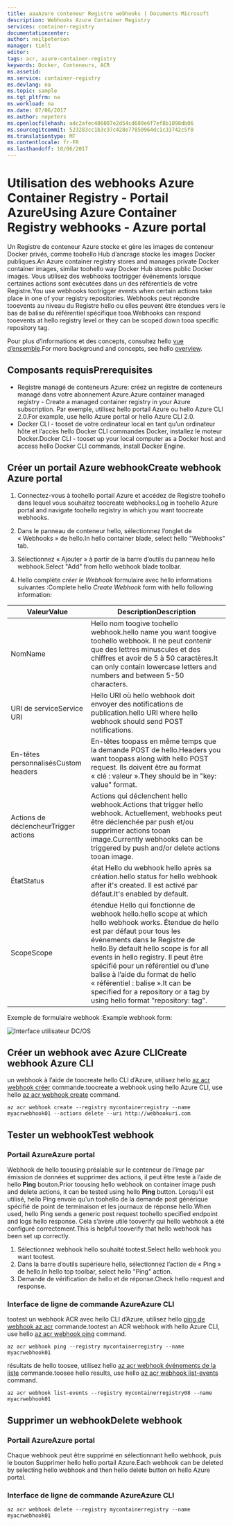 ```yaml
---
title: aaaAzure conteneur Registre webhooks | Documents Microsoft
description: Webhooks Azure Container Registry
services: container-registry
documentationcenter: 
author: neilpeterson
manager: timlt
editor: 
tags: acr, azure-container-registry
keywords: Docker, Conteneurs, ACR
ms.assetid: 
ms.service: container-registry
ms.devlang: na
ms.topic: sample
ms.tgt_pltfrm: na
ms.workload: na
ms.date: 07/06/2017
ms.author: nepeters
ms.openlocfilehash: adc2afec486007e2d54cd689e6f7ef8b1098db06
ms.sourcegitcommit: 523283cc1b3c37c428e77850964dc1c33742c5f0
ms.translationtype: MT
ms.contentlocale: fr-FR
ms.lasthandoff: 10/06/2017
---
```

# <a name="using-azure-container-registry-webhooks---azure-portal"></a><span data-ttu-id="b6edb-104">Utilisation des webhooks Azure Container Registry - Portail Azure</span><span class="sxs-lookup"><span data-stu-id="b6edb-104">Using Azure Container Registry webhooks - Azure portal</span></span>

<span data-ttu-id="b6edb-105">Un Registre de conteneur Azure stocke et gère les images de conteneur Docker privés, comme toohello Hub d’ancrage stocke les images Docker publiques.</span><span class="sxs-lookup"><span data-stu-id="b6edb-105">An Azure container registry stores and manages private Docker container images, similar toohello way Docker Hub stores public Docker images.</span></span> <span data-ttu-id="b6edb-106">Vous utilisez des webhooks tootrigger événements lorsque certaines actions sont exécutées dans un des référentiels de votre Registre.</span><span class="sxs-lookup"><span data-stu-id="b6edb-106">You use webhooks tootrigger events when certain actions take place in one of your registry repositories.</span></span> <span data-ttu-id="b6edb-107">Webhooks peut répondre tooevents au niveau du Registre hello ou elles peuvent être étendues vers le bas de balise du référentiel spécifique tooa.</span><span class="sxs-lookup"><span data-stu-id="b6edb-107">Webhooks can respond tooevents at hello registry level or they can be scoped down tooa specific repository tag.</span></span> 

<span data-ttu-id="b6edb-108">Pour plus d’informations et des concepts, consultez hello [vue d’ensemble](./container-registry-intro.md).</span><span class="sxs-lookup"><span data-stu-id="b6edb-108">For more background and concepts, see hello [overview](./container-registry-intro.md).</span></span>

## <a name="prerequisites"></a><span data-ttu-id="b6edb-109">Composants requis</span><span class="sxs-lookup"><span data-stu-id="b6edb-109">Prerequisites</span></span> 

- <span data-ttu-id="b6edb-110">Registre managé de conteneurs Azure: créez un registre de conteneurs managé dans votre abonnement Azure.</span><span class="sxs-lookup"><span data-stu-id="b6edb-110">Azure container managed registry - Create a managed container registry in your Azure subscription.</span></span> <span data-ttu-id="b6edb-111">Par exemple, utilisez hello portail Azure ou hello Azure CLI 2.0.</span><span class="sxs-lookup"><span data-stu-id="b6edb-111">For example, use hello Azure portal or hello Azure CLI 2.0.</span></span> 
- <span data-ttu-id="b6edb-112">Docker CLI - tooset de votre ordinateur local en tant qu’un ordinateur hôte et l’accès hello Docker CLI commandes Docker, installez le moteur Docker.</span><span class="sxs-lookup"><span data-stu-id="b6edb-112">Docker CLI - tooset up your local computer as a Docker host and access hello Docker CLI commands, install Docker Engine.</span></span> 

## <a name="create-webhook-azure-portal"></a><span data-ttu-id="b6edb-113">Créer un portail Azure webhook</span><span class="sxs-lookup"><span data-stu-id="b6edb-113">Create webhook Azure portal</span></span>

1. <span data-ttu-id="b6edb-114">Connectez-vous à toohello portail Azure et accédez de Registre toohello dans lequel vous souhaitez toocreate webhooks.</span><span class="sxs-lookup"><span data-stu-id="b6edb-114">Log in toohello Azure portal and navigate toohello registry in which you want toocreate webhooks.</span></span> 

2. <span data-ttu-id="b6edb-115">Dans le panneau de conteneur hello, sélectionnez l’onglet de « Webhooks » de hello.</span><span class="sxs-lookup"><span data-stu-id="b6edb-115">In hello container blade, select hello "Webhooks" tab.</span></span> 

3. <span data-ttu-id="b6edb-116">Sélectionnez « Ajouter » à partir de la barre d’outils du panneau hello webhook.</span><span class="sxs-lookup"><span data-stu-id="b6edb-116">Select "Add" from hello webhook blade toolbar.</span></span> 

4. <span data-ttu-id="b6edb-117">Hello complète *créer le Webhook* formulaire avec hello informations suivantes :</span><span class="sxs-lookup"><span data-stu-id="b6edb-117">Complete hello *Create Webhook* form with hello following information:</span></span>

| <span data-ttu-id="b6edb-118">Valeur</span><span class="sxs-lookup"><span data-stu-id="b6edb-118">Value</span></span> | <span data-ttu-id="b6edb-119">Description</span><span class="sxs-lookup"><span data-stu-id="b6edb-119">Description</span></span> |
|---|---|
| <span data-ttu-id="b6edb-120">Nom</span><span class="sxs-lookup"><span data-stu-id="b6edb-120">Name</span></span> | <span data-ttu-id="b6edb-121">Hello nom toogive toohello webhook.</span><span class="sxs-lookup"><span data-stu-id="b6edb-121">hello name you want toogive toohello webhook.</span></span> <span data-ttu-id="b6edb-122">Il ne peut contenir que des lettres minuscules et des chiffres et avoir de 5 à 50 caractères.</span><span class="sxs-lookup"><span data-stu-id="b6edb-122">It can only contain lowercase letters and numbers and between 5-50 characters.</span></span> |
| <span data-ttu-id="b6edb-123">URI de service</span><span class="sxs-lookup"><span data-stu-id="b6edb-123">Service URI</span></span> | <span data-ttu-id="b6edb-124">Hello URI où hello webhook doit envoyer des notifications de publication.</span><span class="sxs-lookup"><span data-stu-id="b6edb-124">hello URI where hello webhook should send POST notifications.</span></span> |
| <span data-ttu-id="b6edb-125">En-têtes personnalisés</span><span class="sxs-lookup"><span data-stu-id="b6edb-125">Custom headers</span></span> | <span data-ttu-id="b6edb-126">En-têtes toopass en même temps que la demande POST de hello.</span><span class="sxs-lookup"><span data-stu-id="b6edb-126">Headers you want toopass along with hello POST request.</span></span> <span data-ttu-id="b6edb-127">Ils doivent être au format « clé : valeur ».</span><span class="sxs-lookup"><span data-stu-id="b6edb-127">They should be in "key: value" format.</span></span> |
| <span data-ttu-id="b6edb-128">Actions de déclencheur</span><span class="sxs-lookup"><span data-stu-id="b6edb-128">Trigger actions</span></span> | <span data-ttu-id="b6edb-129">Actions qui déclenchent hello webhook.</span><span class="sxs-lookup"><span data-stu-id="b6edb-129">Actions that trigger hello webhook.</span></span> <span data-ttu-id="b6edb-130">Actuellement, webhooks peut être déclenchée par push et/ou supprimer actions tooan image.</span><span class="sxs-lookup"><span data-stu-id="b6edb-130">Currently webhooks can be triggered by push and/or delete actions tooan image.</span></span> |
| <span data-ttu-id="b6edb-131">État</span><span class="sxs-lookup"><span data-stu-id="b6edb-131">Status</span></span> | <span data-ttu-id="b6edb-132">état Hello du webhook hello après sa création.</span><span class="sxs-lookup"><span data-stu-id="b6edb-132">hello status for hello webhook after it's created.</span></span> <span data-ttu-id="b6edb-133">Il est activé par défaut.</span><span class="sxs-lookup"><span data-stu-id="b6edb-133">It's enabled by default.</span></span> |
| <span data-ttu-id="b6edb-134">Scope</span><span class="sxs-lookup"><span data-stu-id="b6edb-134">Scope</span></span> | <span data-ttu-id="b6edb-135">étendue Hello qui fonctionne de webhook hello.</span><span class="sxs-lookup"><span data-stu-id="b6edb-135">hello scope at which hello webhook works.</span></span> <span data-ttu-id="b6edb-136">Étendue de hello est par défaut pour tous les événements dans le Registre de hello.</span><span class="sxs-lookup"><span data-stu-id="b6edb-136">By default hello scope is for all events in hello registry.</span></span> <span data-ttu-id="b6edb-137">Il peut être spécifié pour un référentiel ou d’une balise à l’aide du format de hello « référentiel : balise ».</span><span class="sxs-lookup"><span data-stu-id="b6edb-137">It can be specified for a repository or a tag by using hello format "repository: tag".</span></span> |

<span data-ttu-id="b6edb-138">Exemple de formulaire webhook :</span><span class="sxs-lookup"><span data-stu-id="b6edb-138">Example webhook form:</span></span>

![Interface utilisateur DC/OS](./media/container-registry-webhook/webhook.png)

## <a name="create-webhook-azure-cli"></a><span data-ttu-id="b6edb-140">Créer un webhook avec Azure CLI</span><span class="sxs-lookup"><span data-stu-id="b6edb-140">Create webhook Azure CLI</span></span>

<span data-ttu-id="b6edb-141">un webhook à l’aide de toocreate hello CLI d’Azure, utilisez hello [az acr webhook créer](/cli/azure/acr/webhook#create) commande.</span><span class="sxs-lookup"><span data-stu-id="b6edb-141">toocreate a webhook using hello Azure CLI, use hello [az acr webhook create](/cli/azure/acr/webhook#create) command.</span></span>

```azurecli-interactive
az acr webhook create --registry mycontainerregistry --name myacrwebhook01 --actions delete --uri http://webhookuri.com
```

## <a name="test-webhook"></a><span data-ttu-id="b6edb-142">Tester un webhook</span><span class="sxs-lookup"><span data-stu-id="b6edb-142">Test webhook</span></span>

### <a name="azure-portal"></a><span data-ttu-id="b6edb-143">Portail Azure</span><span class="sxs-lookup"><span data-stu-id="b6edb-143">Azure portal</span></span>

<span data-ttu-id="b6edb-144">Webhook de hello toousing préalable sur le conteneur de l’image par émission de données et supprimer des actions, il peut être testé à l’aide de hello **Ping** bouton.</span><span class="sxs-lookup"><span data-stu-id="b6edb-144">Prior toousing hello webhook on container image push and delete actions, it can be tested using hello **Ping** button.</span></span> <span data-ttu-id="b6edb-145">Lorsqu’il est utilisé, hello Ping envoie qu'un toohello de la demande post générique spécifié de point de terminaison et les journaux de réponse hello.</span><span class="sxs-lookup"><span data-stu-id="b6edb-145">When used, hello Ping sends a generic post request toohello specified endpoint and logs hello response.</span></span> <span data-ttu-id="b6edb-146">Cela s’avère utile tooverify qui hello webhook a été configuré correctement.</span><span class="sxs-lookup"><span data-stu-id="b6edb-146">This is helpful tooverify that hello webhook has been set up correctly.</span></span>

1. <span data-ttu-id="b6edb-147">Sélectionnez webhook hello souhaité tootest.</span><span class="sxs-lookup"><span data-stu-id="b6edb-147">Select hello webhook you want tootest.</span></span> 
2. <span data-ttu-id="b6edb-148">Dans la barre d’outils supérieure hello, sélectionnez l’action de « Ping » de hello.</span><span class="sxs-lookup"><span data-stu-id="b6edb-148">In hello top toolbar, select hello "Ping" action.</span></span> 
3. <span data-ttu-id="b6edb-149">Demande de vérification de hello et de réponse.</span><span class="sxs-lookup"><span data-stu-id="b6edb-149">Check hello request and response.</span></span>

### <a name="azure-cli"></a><span data-ttu-id="b6edb-150">Interface de ligne de commande Azure</span><span class="sxs-lookup"><span data-stu-id="b6edb-150">Azure CLI</span></span>

<span data-ttu-id="b6edb-151">tootest un webhook ACR avec hello CLI d’Azure, utilisez hello [ping de webhook az acr](/cli/azure/acr/webhook#ping) commande.</span><span class="sxs-lookup"><span data-stu-id="b6edb-151">tootest an ACR webhook with hello Azure CLI, use hello [az acr webhook ping](/cli/azure/acr/webhook#ping) command.</span></span>

```azurecli-interactive
az acr webhook ping --registry mycontainerregistry --name myacrwebhook01
```

<span data-ttu-id="b6edb-152">résultats de hello toosee, utilisez hello [az acr webhook événements de la liste](/cli/azure/acr/webhook#list-events) commande.</span><span class="sxs-lookup"><span data-stu-id="b6edb-152">toosee hello results, use hello [az acr webhook list-events](/cli/azure/acr/webhook#list-events) command.</span></span> 

```azurecli-interactive
az acr webhook list-events --registry mycontainerregistry08 --name myacrwebhook01
```

## <a name="delete-webhook"></a><span data-ttu-id="b6edb-153">Supprimer un webhook</span><span class="sxs-lookup"><span data-stu-id="b6edb-153">Delete webhook</span></span>

### <a name="azure-portal"></a><span data-ttu-id="b6edb-154">Portail Azure</span><span class="sxs-lookup"><span data-stu-id="b6edb-154">Azure portal</span></span>

<span data-ttu-id="b6edb-155">Chaque webhook peut être supprimé en sélectionnant hello webhook, puis le bouton Supprimer hello hello portail Azure.</span><span class="sxs-lookup"><span data-stu-id="b6edb-155">Each webhook can be deleted by selecting hello webhook and then hello delete button on hello Azure portal.</span></span>

### <a name="azure-cli"></a><span data-ttu-id="b6edb-156">Interface de ligne de commande Azure</span><span class="sxs-lookup"><span data-stu-id="b6edb-156">Azure CLI</span></span>

```azurecli-interactive
az acr webhook delete --registry mycontainerregistry --name myacrwebhook01
```